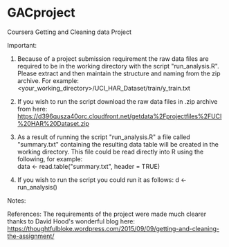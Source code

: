 # GACproject
Coursera Getting and Cleaning data Project

Important:
1. Because of a project submission requirement the raw data files are required to be in the working directory with the script "run_analysis.R". Please extract and then maintain the structure and naming from the zip archive.  For example: <your_working_directory>/UCI_HAR_Dataset/train/y_train.txt

2. If you wish to run the script download the raw data files in .zip archive from here: https://d396qusza40orc.cloudfront.net/getdata%2Fprojectfiles%2FUCI%20HAR%20Dataset.zip

3. As a result of running the script "run_analysis.R" a file called "summary.txt" containing the resulting data table will be created in the working directory.  This file could be read directly into R using the following, for example:  
data <- read.table("summary.txt", header = TRUE)

4. If you wish to run the script you could run it as follows: 
d <- run_analysis()

Notes:


References:
The requirements of the project were made much clearer thanks to David Hood's wonderful blog here:
https://thoughtfulbloke.wordpress.com/2015/09/09/getting-and-cleaning-the-assignment/

